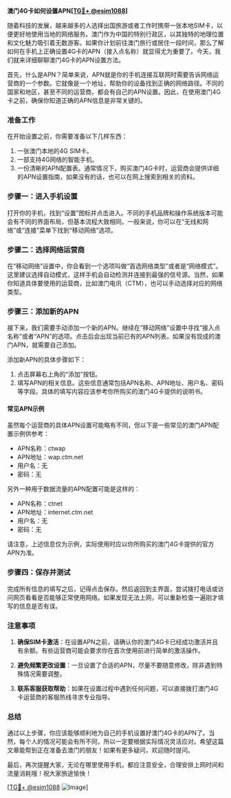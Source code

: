 **澳门4G卡如何设置APN[[TG💪+ @esim1088](https://t.me/s/esim1088)]**

随着科技的发展，越来越多的人选择出国旅游或者工作时携带一张本地SIM卡，以便更好地使用当地的网络服务。澳门作为中国的特别行政区，以其独特的地理位置和文化魅力吸引着无数游客。如果你计划前往澳门旅行或居住一段时间，那么了解如何在手机上正确设置4G卡的APN（接入点名称）就显得尤为重要了。今天，我们就来详细聊聊澳门4G卡的APN设置方法。

首先，什么是APN？简单来说，APN就是你的手机连接互联网时需要告诉网络运营商的一个参数。它就像是一个地址，帮助你的设备找到正确的网络路径。不同的国家和地区，甚至不同的运营商，都会有自己的APN设置。因此，在使用澳门4G卡之前，确保你知道正确的APN信息是非常关键的。

### **准备工作**
在开始设置之前，你需要准备以下几样东西：
1. 一张澳门本地的4G SIM卡。
2. 一部支持4G网络的智能手机。
3. 一份清晰的APN配置表。通常情况下，购买澳门4G卡时，运营商会提供详细的APN设置指南，如果没有的话，也可以在网上搜索到相关的资料。

### **步骤一：进入手机设置**
打开你的手机，找到“设置”图标并点击进入。不同的手机品牌和操作系统版本可能会有不同的界面布局，但基本流程大致相同。一般来说，你可以在“无线和网络”或“连接”菜单下找到“移动网络”选项。

### **步骤二：选择网络运营商**
在“移动网络”设置中，你会看到一个选项叫做“首选网络类型”或者是“网络模式”。这里建议选择自动模式，这样手机会自动检测并连接到最强的信号源。当然，如果你知道具体要使用的运营商，比如澳门电讯（CTM），也可以手动选择对应的网络类型。

### **步骤三：添加新的APN**
接下来，我们需要手动添加一个新的APN。继续在“移动网络”设置中寻找“接入点名称”或者“APN”的选项。点击后会出现当前已有的APN列表。如果没有现成的澳门APN，就需要自己添加。

添加新APN的具体步骤如下：
1. 点击屏幕右上角的“添加”按钮。
2. 填写APN的相关信息。这些信息通常包括APN名称、APN地址、用户名、密码等字段。具体的填写内容应该参考你所购买的澳门4G卡提供的说明书。

#### **常见APN示例**
虽然每个运营商的具体APN设置可能略有不同，但以下是一些常见的澳门APN配置示例供参考：
- APN名称：ctwap
- APN地址：wap.ctm.net
- 用户名：无
- 密码：无

另外一种用于数据流量的APN配置可能是这样的：
- APN名称：ctnet
- APN地址：internet.ctm.net
- 用户名：无
- 密码：无

请注意，上述信息仅为示例，实际使用时应以你所购买的澳门4G卡提供的官方APN为准。

### **步骤四：保存并测试**
完成所有信息的填写之后，记得点击保存。然后返回到主界面，尝试拨打电话或访问网页看看是否能够正常使用网络。如果发现无法上网，可以重新检查一遍刚才填写的信息是否有误。

### **注意事项**
1. **确保SIM卡激活**：在设置APN之前，请确认你的澳门4G卡已经成功激活并且有余额。有些运营商可能会要求你在首次使用前进行简单的激活操作。
   
2. **避免频繁更改设置**：一旦设置了合适的APN，尽量不要随意修改，除非遇到特殊情况需要调整。

3. **联系客服获取帮助**：如果在设置过程中遇到任何问题，可以直接拨打澳门4G卡运营商的客服热线寻求专业指导。

### **总结**
通过以上步骤，你应该能够顺利地为自己的手机设置好澳门4G卡的APN了。当然，每个人的情况可能会有所不同，所以一定要根据实际情况灵活应对。希望这篇文章能帮到正在准备去澳门的朋友！如果有更多疑问，欢迎随时提问。

最后，再次提醒大家，无论在哪里使用手机，都应注意安全，合理安排上网时间和流量消耗哦！祝大家旅途愉快！

[[TG💪+ @esim1088](https://t.me/s/esim1088) ![Image](https://i.postimg.cc/4NQfJmqS/Snipaste-2025-05-13-00-14-12.png)]